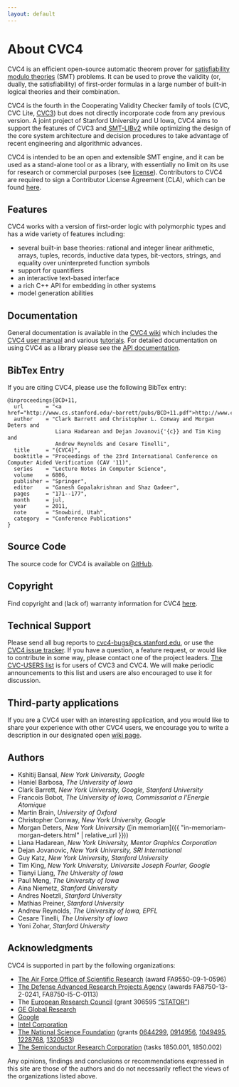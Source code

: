 ```yaml
---
layout: default
---
```


# About CVC4

CVC4 is an efficient open-source automatic theorem prover for <a
href="http://en.wikipedia.org/wiki/Satisfiability_Modulo_Theories">satisfiability
modulo theories</a> (SMT) problems. It can be used to prove the validity (or,
dually, the satisfiability) of first-order formulas in a large number of
built-in logical theories and their combination.

CVC4 is the fourth in the Cooperating Validity Checker family of tools (CVC,
CVC Lite, <a href="http://cs.nyu.edu/acsys/cvc3/">CVC3</a>) but does not
directly incorporate code from any previous version. A joint project of
Stanford University and U Iowa, CVC4 aims to support the  features of CVC3
and<a href="http://www.smtlib.org/"> SMT-LIBv2</a> while optimizing the design
of the core system architecture and decision procedures to take advantage of
recent engineering and algorithmic advances.

CVC4 is intended to be an open and extensible SMT engine, and it can be used as
a stand-alone tool or as a library, with essentially no limit on its use for
research or commercial purposes (see <a title="Copyright"
href="http://cvc4.cs.stanford.edu/web/copyright/">license</a>). Contributors to
CVC4 are required to sign a Contributor License Agreement (CLA), which can be
found <a title="http://cvc4.cs.nyu.edu/web/cla/"
href="http://cvc4.cs.stanford.edu/web/cla/">here</a>.

## Features

CVC4 works with a version of first-order logic with polymorphic types and has a
wide variety of features including:

- several built-in base theories: rational and integer linear arithmetic,
  arrays, tuples, records, inductive data types, bit-vectors, strings, and
  equality over uninterpreted function symbols
- support for quantifiers
- an interactive text-based interface
- a rich C++ API for embedding in other systems
- model generation abilities

## Documentation

General documentation is available in the <a href="http://cvc4.cs.stanford.edu/wiki">CVC4 wiki</a> which includes the <a href="http://cvc4.cs.stanford.edu/wiki/User_Manual">CVC4 user manual</a> and various <a href="http://cvc4.cs.stanford.edu/wiki/Tutorials">tutorials</a>. For detailed documentation on using CVC4 as a library please see the <a title="CVC4 API documentation" href="http://cvc4.cs.stanford.edu/downloads/builds/documentation/public/latest-unstable">API documentation</a>.

## BibTex Entry

If you are citing CVC4, please use the following BibTex entry:

~~~
@inproceedings{BCD+11,
  url       = "<a href="http://www.cs.stanford.edu/~barrett/pubs/BCD+11.pdf">http://www.cs.stanford.edu/~barrett/pubs/BCD+11.pdf</a>",
  author    = "Clark Barrett and Christopher L. Conway and Morgan Deters and
               Liana Hadarean and Dejan Jovanovi{'{c}} and Tim King and
               Andrew Reynolds and Cesare Tinelli",
  title     = "{CVC4}",
  booktitle = "Proceedings of the 23rd International Conference on Computer Aided Verification (CAV '11)",
  series    = "Lecture Notes in Computer Science",
  volume    = 6806,
  publisher = "Springer",
  editor    = "Ganesh Gopalakrishnan and Shaz Qadeer",
  pages     = "171--177",
  month     = jul,
  year      = 2011,
  note      = "Snowbird, Utah",
  category  = "Conference Publications"
}
~~~

## Source Code

The source code for CVC4 is available on
[GitHub](https://github.com/CVC4/CVC4).

## Copyright

Find copyright and (lack of) warranty information for CVC4
[here](https://github.com/CVC4/CVC4/blob/master/COPYING).

## Technical Support

Please send all bug reports to <a title="mailto:cvc-bugs@cs.nyu.edu" href="mailto:cvc4-bugs@cs.stanford.edu" rel="nofollow">cvc4-bugs@cs.stanford.edu</a>, or use the <a title="CVC4 bug tracking system" href="https://github.com/CVC4/CVC4/issues" rel="nofollow">CVC4 issue tracker</a>. If you have a question, a feature request, or would like to contribute in some way, please contact one of the project leaders. <a title="http://www.cs.nyu.edu/mailman/listinfo/cvc-users" href="http://www.cs.nyu.edu/mailman/listinfo/cvc-users" rel="nofollow">The CVC-USERS list</a> is for users of CVC3 and CVC4. We will make periodic announcements to this list and users are also encouraged to use it for discussion.

## Third-party applications

If you are a CVC4 user with an interesting application, and you would like to
share your experience with other CVC4 users, we encourage you to write a
description in our designated open <a
href="http://cvc4.cs.stanford.edu/wiki/Public:Third_Party_Applications">wiki
page</a>.

## Authors

- Kshitij Bansal, _New York University, Google_
- Haniel Barbosa, _The University of Iowa_
- Clark Barrett, _New York University, Google, Stanford University_
- Francois Bobot, _The University of Iowa, Commissariat a l'Energie Atomique_
- Martin Brain, _University of Oxford_
- Christopher Conway, _New York University, Google_
- Morgan Deters, _New York University_ ([in memoriam]({{ "in-memoriam-morgan-deters.html" | relative_url }}))
- Liana Hadarean, _New York University, Mentor Graphics Corporation_
- Dejan Jovanovic, _New York University, SRI International_
- Guy Katz, _New York University, Stanford University_
- Tim King, _New York University, Universite Joseph Fourier, Google_
- Tianyi Liang, _The University of Iowa_
- Paul Meng, _The University of Iowa_
- Aina Niemetz, _Stanford University_
- Andres Noetzli, _Stanford University_
- Mathias Preiner, _Stanford University_
- Andrew Reynolds, _The University of Iowa, EPFL_
- Cesare Tinelli, _The University of Iowa_
- Yoni Zohar, _Stanford University_

## Acknowledgments

CVC4 is supported in part by the following organizations:
<ul>
 	<li><a title="http://www.wpafb.af.mil/AFRL/afosr/" href="http://www.wpafb.af.mil/AFRL/afosr/" rel="nofollow">The Air Force Office of Scientific Research</a> (award FA9550-09-1-0596)</li>
 	<li><a title="http://www.darpa.mil/" href="http://www.darpa.mil/" rel="nofollow">The Defense Advanced Research Projects Agency</a> (awards FA8750-13-2-0241, FA8750-I5-C-0113)</li>
 	<li>The <a href="https://erc.europa.eu/">European Research Council</a> (grant 306595 <a href="http://stator.imag.fr/">“STATOR”</a>)</li>
 	<li><a href="http://www.geglobalresearch.com/">GE Global Research</a></li>
 	<li><a title="Google" href="http://www.google.com/">Google</a></li>
 	<li><a title="http://www.intel.com/" href="http://www.intel.com/" rel="nofollow">Intel Corporation</a></li>
 	<li><a title="http://www.nsf.gov/" href="http://www.nsf.gov/" rel="nofollow">The National Science Foundation</a> (grants <a href="http://www.fastlane.nsf.gov/servlet/showaward?award=0644299">0644299</a>, <a href="http://www.fastlane.nsf.gov/servlet/showaward?award=0914956">0914956</a>, <a title="1049495" href="http://www.nsf.gov/awardsearch/showAward?AWD_ID=1049495">1049495</a>, <a title="1228768" href="http://www.nsf.gov/awardsearch/showAward?AWD_ID=1228768">1228768</a>, <a title="1320583" href="http://www.nsf.gov/awardsearch/showAward?AWD_ID=1320583">1320583</a>)</li>
 	<li><a title="http://www.src.org/" href="http://www.src.org/" rel="nofollow">The Semiconductor Research Corporation</a> (tasks 1850.001, 1850.002)</li>
</ul>
Any opinions, findings and conclusions or recommendations expressed in this site are those of the authors and do not necessarily reflect the views of the organizations listed above.
